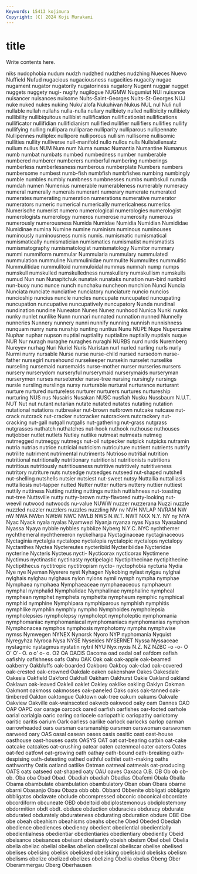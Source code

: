 ```yaml
---
Keywords: 15413 kojimura
Copyright: (C) 2024 Koji Murakami
---
```


# title

Write contents here.



niks nudophobia nudum nudzh nudzhed nudzhes nudzhing
Nueces Nuevo Nuffield Nufud nugacious nugaciousness nugacities nugacity nugae nugament
nugator nugatorily nugatoriness nugatory Nugent nuggar nugget nuggets nuggety nugi-
nugify nugilogue NUGMW Nugumiut NUI nuisance nuisancer nuisances nuisome Nuits-Saint-Georges
Nuits-St-Georges NUJ nuke nuked nukes nuking Nuku'alofa Nukuhivan Nukus NUL
nul Nuli null nullable nullah nullahs nulla-nulla nullary nullbiety nulled
nullibicity nullibiety nullibility nullibiquitous nullibist nullification nullificationist nullifications nullificator nullifidian
nullifidianism nullified nullifier nullifiers nullifies nullify nullifying nulling nullipara nulliparae
nulliparity nulliparous nullipennate Nullipennes nulliplex nullipore nulliporous nullism nullisome nullisomic
nullities nullity nulliverse null-manifold nullo nullos nulls Nullstellensatz nullum nullus
NUM Num num Numa numac Numantia Numantine Numanus numb numbat
numbats numbed numbedness number numberable numbered numberer numberers numberful numbering
numberings numberless numberlessness numberous numberplate Numbers numbers numbersome numbest numb-fish
numbfish numbfishes numbing numbingly numble numbles numbly numbness numbnesses numbs
numbskull numda numdah numen Numenius numerable numerableness numerably numeracy numeral
numerally numerals numerant numerary numerate numerated numerates numerating numeration numerations
numerative numerator numerators numeric numerical numerically numericalness numerics Numerische numerist
numero numerological numerologies numerologist numerologists numerology numeros numerose numerosity numerous
numerously numerousness Numida Numidae Numidia Numidian Numididae Numidinae numina Numine
numine numinism numinous numinouses numinously numinousness numis numis. numismatic numismatical
numismatically numismatician numismatics numismatist numismatists numismatography numismatologist numismatology Numitor nummary
nummi nummiform nummular Nummularia nummulary nummulated nummulation nummuline Nummulinidae nummulite
Nummulites nummulitic Nummulitidae nummulitoid nummuloidal nummus numnah nump numps numskull
numskulled numskulledness numskullery numskullism numskulls numud Nun nun Nunapitchuk nunatak
nunataks nunation nun-bird nunbird nun-buoy nunc nunce nunch nunchaku nuncheon
nunchion Nunci Nuncia Nunciata nunciate nunciative nunciatory nunciature nuncio nuncios
nuncioship nuncius nuncle nuncles nuncupate nuncupated nuncupating nuncupation nuncupative nuncupatively
nuncupatory Nunda nundinal nundination nundine Nuneaton Nunes Nunez nunhood Nunica
Nunki nunks nunky nunlet nunlike Nunn nunnari nunnated nunnation nunned
Nunnelly nunneries Nunnery nunnery nunni nunnify nunning nunnish nunnishness nunquam
nunry nuns nunship nunting nuntius Nunu NUPE Nupe Nupercaine Nuphar
nuphar nupson nuptial nuptiality nuptialize nuptially nuptials nuque NUR Nur
nuragh nuraghe nuraghes nuraghi NURBS nurd nurds Nuremberg Nureyev nurhag
Nuri Nuriel Nuris Nuristan nurl nurled nurling nurls nurly Nurmi
nurry nursable Nurse nurse nurse-child nursed nursedom nurse-father nursegirl nursehound
nursekeeper nursekin nurselet nurselike nurseling nursemaid nursemaids nurse-mother nurser nurseries
nursers nursery nurserydom nurseryful nurserymaid nurserymaids nurseryman nurserymen nurses nursetender
nurse-tree nursing nursingly nursings nursle nursling nurslings nursy nurturable nurtural
nurturance nurturant nurture nurtured nurtureless nurturer nurturers nurtures nurtureship nurturing
NUS nus Nusairis Nusakan NUSC nusfiah Nusku Nussbaum N.U.T. NUT
Nut nut nutant nutarian nutate nutated nutates nutating nutation nutational
nutations nutbreaker nut-brown nutbrown nutcake nutcase nut-crack nutcrack nut-cracker nutcracker
nutcrackers nutcrackery nut-cracking nut-gall nutgall nutgalls nut-gathering nut-grass nutgrass nutgrasses
nuthatch nuthatches nut-hook nuthook nuthouse nuthouses nutjobber nutlet nutlets Nutley
nutlike nutmeat nutmeats nutmeg nutmegged nutmeggy nutmegs nut-oil nutpecker nutpick
nutpicks nutramin nutria nutrias nutrice nutricial nutricism nutriculture nutrient nutrients
nutrify nutrilite nutriment nutrimental nutriments Nutrioso nutritial nutrition nutritional nutritionally
nutritionary nutritionist nutritionists nutritions nutritious nutritiously nutritiousness nutritive nutritively nutritiveness
nutritory nutriture nuts nutsedge nutsedges nutseed nut-shaped nutshell nut-shelling nutshells
nutsier nutsiest nut-sweet nutsy Nuttallia nuttalliasis nuttalliosis nut-tapper nutted Nutter
nutter nutters nuttery nuttier nuttiest nuttily nuttiness Nutting nutting nuttings
nuttish nuttishness nut-toasting nut-tree Nuttsville nutty nutty-brown nutty-flavored nutty-looking nut-weevil
nutwood nutwoods nu-value NUWW nuzzer nuzzerana Nuzzi nuzzle nuzzled nuzzler
nuzzlers nuzzles nuzzling NV nv NVH NVLAP NVRAM NW nW
NWA NWbn NWbW NWC NWLB NWS N.W.T. NWT NXX N.Y.
NY ny NYA Nyac Nyack nyala nyalas Nyamwezi Nyanja nyanza
nyas Nyasa Nyasaland Nyassa Nyaya nybble nybbles nybblize Nyberg N.Y.C.
NYC nychthemer nychthemeral nychthemeron nyckelharpa Nyctaginaceae nyctaginaceous Nyctaginia nyctalgia nyctalope
nyctalopia nyctalopic nyctalops nyctalopy Nyctanthes Nyctea Nyctereutes nycteribiid Nycteribiidae Nycteridae
nycterine Nycteris Nycteus nycti- Nycticorax nycticorax Nyctimene Nyctimus nyctinastic nyctinasty
nyctipelagic Nyctipithecinae nyctipithecine Nyctipithecus nyctitropic nyctitropism nycto- nyctophobia nycturia Nydia
Nye nye Nyeman Nyerere nyet Nyhagen Nykobing nylast nylgau nylghai
nylghais nylghau nylghaus nylon nylons nymil nymph nympha nymphae Nymphaea
nymphaea Nymphaeaceae nymphaeaceous nymphaeum nymphal nymphalid Nymphalidae Nymphalinae nymphaline nympheal
nymphean nymphet nymphets nymphette nympheum nymphic nymphical nymphid nymphine Nymphipara
nymphiparous nymphish nymphitis nymphlike nymphlin nymphly nympho Nymphoides nympholepsia nympholepsies
nympholepsy nympholept nympholeptic nymphomania nymphomaniac nymphomaniacal nymphomaniacs nymphomanias nymphon Nymphonacea
nymphos nymphosis nymphotomy nymphs nymphwise nymss Nymwegen NYNEX Nynorsk Nyoro
NYP nyphomania Nyquist Nyregyhza Nyroca Nysa NYSE Nyseides NYSERNET Nyssa
Nyssaceae nystagmic nystagmus nystatin nytril NYU Nyx nyxis N.Z. NZ
NZBC -o -o- O O' O'- O. o o' o-
o. O2 OA OACIS Oacoma oad oadal oaf oafdom oafish
oafishly oafishness oafs Oahu OAK Oak oak oak-apple oak-beamed oakberry
Oakbluffs oak-boarded Oakboro Oakboy oak-clad oak-covered oak-crested oak-crowned Oakdale oaken
oakenshaw Oakes Oakesdale Oakesia Oakfield Oakford Oakhall Oakham Oakhurst Oakie
Oakland oakland Oaklawn oak-leaved Oakleil oaklet Oakley oaklike oakling Oaklyn
Oakman Oakmont oakmoss oakmosses oak-paneled Oaks oaks oak-tanned oak-timbered Oakton
oaktongue Oaktown oak-tree oakum oakums Oakvale Oakview Oakville oak-wainscoted oakweb
oakwood oaky oam Oannes OAO OAP OAPC oar oarage oarcock
oared oarfish oarfishes oar-footed oarhole oarial oarialgia oaric oaring oariocele
oariopathic oariopathy oariotomy oaritic oaritis oarium Oark oarless oarlike oarlock
oarlocks oarlop oarman oarrowheaded oars oarsman oarsmanship oarsmen oarswoman oarswomen
oarweed oary OAS oasal oasean oases oasis oasitic oast oast-house
oasthouse oast-houses oasts OASYS OAT oat oat-bearing oatbin oat-cake oatcake
oatcakes oat-crushing oatear oaten oatenmeal oater oaters Oates oat-fed oatfowl
oat-growing oath oathay oath-bound oath-breaking oath-despising oath-detesting oathed oathful oathlet
oath-making oaths oathworthy Oatis oatland oatlike Oatman oatmeal oatmeals oat-producing
OATS oats oatseed oat-shaped oaty OAU oaves Oaxaca O.B. OB
Ob ob ob- ob. Oba oba Obad Obad. Obadiah obadiah
Obadias Obafemi Obala Oballa Obama obambulate obambulation obambulatory Oban oban
Obara obarne obarni Obasanjo Obau Obaza obb obb. Obbard Obbenite
obbligati obbligato obbligatos obclavate obclude obcompressed obconic obconical obcordate obcordiform
obcuneate OBD obdeltoid obdiplostemonous obdiplostemony obdormition obdt obdt. obduce obduction
obduracies obduracy obdurate obdurated obdurately obdurateness obdurating obduration obdure OBE
Obe obe obeah obeahism obeahisms obeahs obeche Obed Obeded Obediah
obedience obediences obediency obedient obediential obedientially obedientialness obedientiar obedientiaries obedientiary
obediently Obeid obeisance obeisances obeisant obeisantly obeish obeism Obel obeli
Obelia obelia obeliac obelial obelias obelion obeliscal obeliscar obelise obelised
obelises obelising obelisk obelisked obelisking obeliskoid obelisks obelism obelisms obelize
obelized obelizes obelizing Obellia obelus Obeng Ober Oberammergau Oberg Oberhausen
